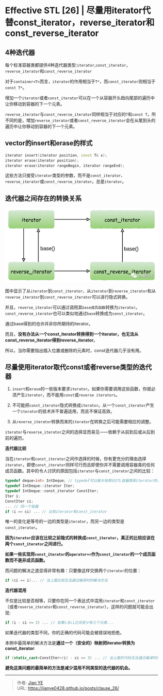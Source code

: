 # Effective STL [26] | 尽量用iterator代替const_iterator，reverse_iterator和const_reverse_iterator


## 4种迭代器

每个标准容器类都提供4种迭代器类型:`iterator`,`const_iterator`，`reverse_iterator`和`const_reverse_iterator`

对于`container<T>`而言，`iterator`的作用相当于`T*`，而`const_iterator`则相当于`const T*`。

增加一个`iterator`或者`const_iterator`可以在一个从容器开头趋向尾部的遍历中让你移动到容器的下一个元素。

`reverse_iterator`与`const_reverse_iterator`同样相当于对应的`T`和`const T`，所不同的是，增加`reverse_iterator`或者`const_reverse_iterator`会在从尾到头的遍历中让你移动到容器的下一个元素。


## vector<T>的insert和erase的样式

```c++
iterator insert(iterator position, const T& x);
iterator erase(iterator position);
iterator erase(iterator rangeBegin, iterator rangeEnd);
```

这些方法只接受`iterator`类型的参数，而不是`const_iterator`、`reverse_iterator`或`const_reverse_iterator`。总是`iterator`。

## 迭代器之间存在的转换关系

![](images/1.png)

图中显示了从`iterator`到`const_iterator`、从`iterator`到`reverse_iterator`和从`reverse_iterator`到`const_reverse_iterator`可以进行隐式转换。

并且，`reverse_iterator`可以通过调用其`base成员函数`转换为`iterator`。`const_reverse_iterator`也可以类似地通过`base`转换成为`const_iterator`。

通过base得到的也许并非你所期待的iterator。

而且，**没有办法从一个const_iterator转换得到一个iterator，也无法从const_reverse_iterator得到reverse_iterator**。

所以，当你需要指出插入位置或删除的元素时，const迭代器几乎没有用。

## 尽量使用iterator取代const或者reverse类型的迭代器

1. `insert`和`erase`的一些版本要求`iterator`。如果你需要调用这些函数，你就必须产生`iterator`，而不能用`const`或`reverse iterators`。

2. 不可能把`const_iterator`隐式转换成`iterator`。从一个`const_iterator`产生一个`iterator`的技术并不普遍适用，而且不保证高效。

3. 从`reverse_iterator`转换而来的`iterator`在转换之后可能需要相应的调整。

`iterator`与`reverse_iterator`之间的选择显而易见——依赖于从前到后或从后到前的遍历。

**迭代器比较**

当在`iterator`和`const_iterator`之间作选择的时候，你有更充分的理由选择`iterator`，即使`const_iterator`同样可行而且即使你并不需要调用容器类的任何成员函数。其中的令人讨厌的原因包括`iterator`与`const_iterator`之间的比较：

```c++
typedef deque<int> IntDeque; // typedef可以极大地简化STL容器类和iterator的操作。
typedef IntDeque::iterator Iter;
typedef IntDeque::const_iterator ConstIter;
Iter i;
ConstIter ci;
... // 同一个容器
if (i == ci) ... // 比较iterator和const_iterator
```

唯一的变化是等号的一边的类型是`iterator`，而另一边的类型是`const_iterator`。

**因为`iterator`应该在比较之前隐式的转换成`const_iterator`，真正的比较应该在两个`const_iterator`之间进行。**

**如果一些实现将`const_iterator`的`operator==`作为`const_iterator`的一个成员函数而不是非成员函数。**

而问题的解决之道显得非常有趣：只要像这样交换两个`iterator`的位置：

```c++
if (ci == i)... // 当上面比较无法通过编译时的解决方法
```

**迭代器混用**

不仅是比较是否相等，只要你在同一个表达式中混用`iterator`和`const_iterator`（或者`reverse_iterator`和`const_reverse_iterator`），这样的问题就可能会出现:

```c++
if (i - ci >= 3) ... // 如果i与ci之间至少有三个元素...
```

如果迭代器的类型不同，你的正确的代码可能会被错误地拒绝。

本例中最简单的解决方法是**通过一个（安全的）映射把iterator转换为const_iterator**:

```c++
if (static_cast<ConstIter>(i) - ci >= 3) ... // 当上面的代码无法通过编译时的解决方法
```

**避免这类问题的最简单的方法是减少混用不同类型的迭代器的机会。**

---

> 作者: [Jian YE](https://github.com/jianye0428)  
> URL: https://jianye0428.github.io/posts/clause_26/  

